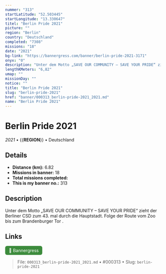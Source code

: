 ```yaml
---
nummer: "313"
startLatitude: "52.503445"
startLongitude: "13.330647"
titel: "Berlin Pride 2021"
picture: ""
region: "Berlin"
country: "Deutschland"
completed: "7308"
missions: "18"
date: "2021"
bg-link: "https://bannergress.com/banner/berlin-pride-2021-3171"
onyx: "0"
description: "Unter dem Motto „SAVE OUR COMMUNITY – SAVE YOUR PRIDE“ zieht der Berliner CSD zum 43. mal durch die Hauptstadt.\nFolge der Route vom Zoo bis zum Brandenburger Tor ."
lengthKMeters: "6,82"
umap: ""
missionDay: ""
notice: ""
title: "Berlin Pride 2021"
slug: "berlin-pride-2021"
href: "banner/000313_berlin-pride-2021_2021.md"
name: "Berlin Pride 2021"
---
```

# Berlin Pride 2021

*2021* • {{__REGION__}} • Deutschland





## Details
- **Distance (km):** 6.82
- **Missions in banner:** 18
- **Total missions completed:** 
- **This is my banner no.:** 313



## Description
Unter dem Motto „SAVE OUR COMMUNITY – SAVE YOUR PRIDE“ zieht der Berliner CSD zum 43. mal durch die Hauptstadt.
Folge der Route vom Zoo bis zum Brandenburger Tor .



## Links
<a href="https://bannergress.com/banner/berlin-pride-2021-3171" target="_blank" style="display:inline-block;margin-right:8px;padding:6px 12px;background:#3c8b3c;color:#fff;text-decoration:none;border-radius:6px;">🔗 Bannergress</a>



> File: `000313_berlin-pride-2021_2021.md` • #000313 • Slug: `berlin-pride-2021`
